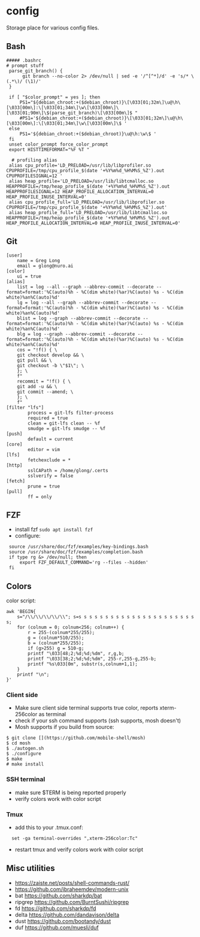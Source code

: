 # config
Storage place for various config files.

## Bash
```
##### .bashrc
# prompt stuff
 parse_git_branch() {
      git branch --no-color 2> /dev/null | sed -e '/^[^*]/d' -e 's/* \(.*\)/ (\1)/'
 }

 if [ "$color_prompt" = yes ]; then
     PS1="${debian_chroot:+($debian_chroot)}\[\033[01;32m\]\u@\h\[\033[00m\]:\[\033[01;34m\]\w\[\033[00m\]\[\033[01;90m\]\$(parse_git_branch)\[\033[00m\]$ "
     #PS1='${debian_chroot:+($debian_chroot)}\[\033[01;32m\]\u@\h\[\033[00m\]:\[\033[01;34m\]\w\[\033[00m\]\$ '
 else
     PS1='${debian_chroot:+($debian_chroot)}\u@\h:\w\$ '
 fi
 unset color_prompt force_color_prompt
 export HISTTIMEFORMAT="%F %T "
 
  # profiling alias
 alias cpu_profile='LD_PRELOAD=/usr/lib/libprofiler.so CPUPROFILE=/tmp/cpu_profile_$(date '+%Y%m%d_%H%M%S_%Z').out CPUPROFILESIGNAL=12 '
 alias heap_profile='LD_PRELOAD=/usr/lib/libtcmalloc.so HEAPPROFILE=/tmp/heap_profile_$(date '+%Y%m%d_%H%M%S_%Z').out HEAPPROFILESIGNAL=12 HEAP_PROFILE_ALLOCATION_INTERVAL=0 HEAP_PROFILE_INUSE_INTERVAL=0'
 alias cpu_profile_full='LD_PRELOAD=/usr/lib/libprofiler.so CPUPROFILE=/tmp/cpu_profile_$(date '+%Y%m%d_%H%M%S_%Z').out'
 alias heap_profile_full='LD_PRELOAD=/usr/lib/libtcmalloc.so HEAPPROFILE=/tmp/heap_profile_$(date '+%Y%m%d_%H%M%S_%Z').out HEAP_PROFILE_ALLOCATION_INTERVAL=0 HEAP_PROFILE_INUSE_INTERVAL=0'
```
## Git
```
[user]
    name = Greg Long
    email = glong@nuro.ai
[color]
    ui = true
[alias]
    list = log --all --graph --abbrev-commit --decorate --format=format:'%C(auto)%h - %C(dim white)(%ar)%C(auto) %s - %C(dim white)%an%C(auto)%d'
    lg = log --all --graph --abbrev-commit --decorate --format=format:'%C(auto)%h - %C(dim white)(%ar)%C(auto) %s - %C(dim white)%an%C(auto)%d'
    blist = log --graph --abbrev-commit --decorate --format=format:'%C(auto)%h - %C(dim white)(%ar)%C(auto) %s - %C(dim white)%an%C(auto)%d'
    blg = log --graph --abbrev-commit --decorate --format=format:'%C(auto)%h - %C(dim white)(%ar)%C(auto) %s - %C(dim white)%an%C(auto)%d'
    cos = "!f() { \
    git checkout develop && \
    git pull && \
    git checkout -b \"$1\"; \
    }; \
    f"
    recommit = "!f() { \
    git add -u && \
    git commit --amend; \
    }; \
    f"
[filter "lfs"]
        process = git-lfs filter-process
        required = true
        clean = git-lfs clean -- %f
        smudge = git-lfs smudge -- %f
[push]
        default = current
[core]
        editor = vim
[lfs]
        fetchexclude = *
[http]
        sslCAPath = /home/glong/.certs
        sslverify = false
[fetch]
        prune = true
[pull]
        ff = only
```
## FZF
- install fzf `sudo apt install fzf`
- configure:
```
 source /usr/share/doc/fzf/examples/key-bindings.bash
 source /usr/share/doc/fzf/examples/completion.bash
 if type rg &> /dev/null; then
     export FZF_DEFAULT_COMMAND='rg --files --hidden'
 fi
```
## Colors
color script:
```
awk 'BEGIN{
    s="/\\/\\/\\/\\/\\"; s=s s s s s s s s s s s s s s s s s s s s s s s;
    for (colnum = 0; colnum<256; colnum++) {
        r = 255-(colnum*255/255);
        g = (colnum*510/255);
        b = (colnum*255/255);
        if (g>255) g = 510-g;
        printf "\033[48;2;%d;%d;%dm", r,g,b;
        printf "\033[38;2;%d;%d;%dm", 255-r,255-g,255-b;
        printf "%s\033[0m", substr(s,colnum+1,1);
    }
    printf "\n";
}'
```
### Client side
- Make sure client side terminal supports true color, reports xterm-256color as terminal
- check if your ssh command supports (ssh supports, mosh doesn't)
- Mosh supports if you build from source:
```
$ git clone [](https://github.com/mobile-shell/mosh)
$ cd mosh
$ ./autogen.sh
$ ./configure
$ make
# make install
```
### SSH terminal
- make sure $TERM is being reported properly
- verify colors work with color script
### Tmux
- add this to your .tmux.conf:
 ```set -g default-terminal "xterm-256color"
   set -ga terminal-overrides ",xterm-256color:Tc"
   ```
   - restart tmux and verify colors work with color script
## Misc utilities
- https://zaiste.net/posts/shell-commands-rust/
- https://github.com/ibraheemdev/modern-unix
- bat https://github.com/sharkdp/bat
- ripgrep https://github.com/BurntSushi/ripgrep
- fd https://github.com/sharkdp/fd
- delta https://github.com/dandavison/delta
- dust https://github.com/bootandy/dust
- duf https://github.com/muesli/duf
